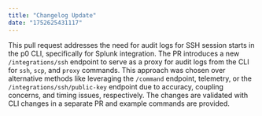 ```yaml
---
title: "Changelog Update"
date: "1752625431117"
---
```


This pull request addresses the need for audit logs for SSH session starts in the p0 CLI, specifically for Splunk integration. The PR introduces a new `/integrations/ssh` endpoint to serve as a proxy for audit logs from the CLI for `ssh`, `scp`, and `proxy` commands. This approach was chosen over alternative methods like leveraging the `/command` endpoint, telemetry, or the `/integrations/ssh/public-key` endpoint due to accuracy, coupling concerns, and timing issues, respectively. The changes are validated with CLI changes in a separate PR and example commands are provided.

